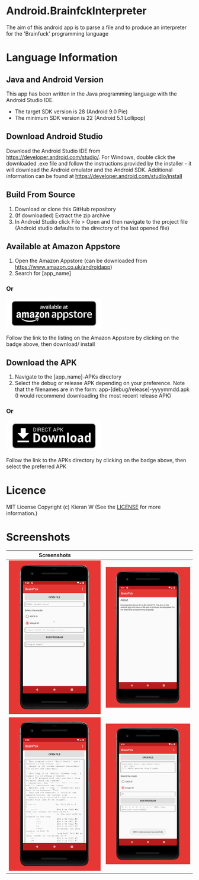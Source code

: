 # Android.BrainfckInterpreter
The aim of this android app is to parse a file and to produce an interpreter for the 'Brainfuck' programming language

# Language Information 

## Java and Android Version
This app has been written in the Java programming language with the Android Studio IDE.
- The target SDK version is 28 (Android 9.0 Pie)
- The minimum SDK version is 22 (Android 5.1 Lollipop)

## Download Android Studio
Download the Android Studio IDE from https://developer.android.com/studio/. For Windows, double click the downloaded .exe file and follow the instructions provided by the installer - it will download the Android emulator and the Android SDK. Additional information can be found at https://developer.android.com/studio/install

## Build From Source
1. Download or clone this GitHub repository
2. (If downloaded) Extract the zip archive
3. In Android Studio click File > Open and then navigate to the project file (Android studio defaults to the directory of the last opened file)

<!--
## Get it on Google Play 
1. Open the Google Play app
2. Search for [app_name] 
### Or
[<img src="readme-assets/google-play-download.png"
      alt="Get it on Google Play"   height="80">](https://play.google.com/store/apps/)

Follow the link to the listing on Google Play by clicking on the badge above, then download/ install
-->


## Available at Amazon Appstore 
1. Open the Amazon Appstore (can be downloaded from https://www.amazon.co.uk/androidapp)
2. Search for [app_name] 
### Or
[<img src="readme-assets/amazon-appstore-download.png"
      alt="Available at Amazon Appstore"   height="80">](http://www.amazon.com/gp/mas/dl/android?p=com.fredhappyface.brainfckinterpreter&ref=mas_pm_brainf*ck)

Follow the link to the listing on the Amazon Appstore by clicking on the badge above, then download/ install


## Download the APK 
1. Navigate to the [app_name]-APKs directory
2. Select the debug or release APK depending on your preference. Note that the filenames are in the form: app-[debug/release]-yyyymmdd.apk (I would recommend downloading the most recent release APK)
### Or
[<img src="readme-assets/direct-apk-download.png"
      alt="Direct apk download"   height="80">](/Brainfck-APKs)

Follow the link to the APKs directory by clicking on the badge above, then select the preferred APK

<!--
## Get it on APKPure
1. Go to https://m.apkpure.com or open the APKPure app
2. Search for [app_name] or com.fredhappyface.[app_name]
### Or
[<img src="readme-assets/apkpure-download.png"
      alt="Get it on APKPure"   height="80">](https://apkpure.com/[app_name]/[package_name])

Follow the link to the listing on apkpure.com by clicking on the badge above, then download/ install
-->

# Licence 
MIT License
Copyright (c) Kieran W
(See the [LICENSE](/LICENSE.md) for more information.)


# Screenshots
|Screenshots| |
|:-:|:-:|
| <img src="readme-assets/screenshot-1.PNG" alt="Screenshot 1" width="300"> | <img src="readme-assets/screenshot-2.PNG" alt="Screenshot 2" width="300"> |
| <img src="readme-assets/screenshot-3.PNG" alt="Screenshot 3" width="300"> | <img src="readme-assets/screenshot-4.PNG" alt="Screenshot 4" width="300"> |
